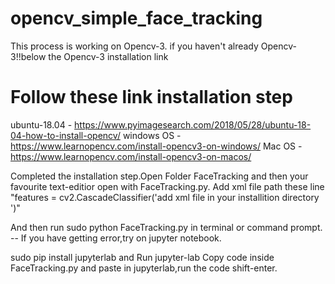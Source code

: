 # opencv_simple_face_tracking
This process is working on Opencv-3. if you  haven't already  Opencv-3!!below the Opencv-3 installation link


# Follow these link installation  step 
ubuntu-18.04 - https://www.pyimagesearch.com/2018/05/28/ubuntu-18-04-how-to-install-opencv/
windows OS - https://www.learnopencv.com/install-opencv3-on-windows/
Mac OS - https://www.learnopencv.com/install-opencv3-on-macos/

Completed the installation step.Open Folder FaceTracking and then  your favourite text-editior open with FaceTracking.py.
Add xml file  path these line "features = cv2.CascadeClassifier('add xml file in your installition directory ')"

And then run sudo python FaceTracking.py in terminal or command prompt.
-- If you have getting error,try on jupyter notebook.

sudo pip install jupyterlab and 
Run jupyter-lab
Copy code inside FaceTracking.py and paste in jupyterlab,run the code shift-enter.






